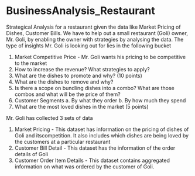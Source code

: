 # BusinessAnalysis_Restaurant
Strategical Analysis for a restaurant given the data like Market Pricing of Dishes, Customer Bills.
We have to help out a small restaurant (Goli) owner, Mr. Goli, by enabling the owner with strategies by analysing the data. The type of insights Mr. Goli is looking out for lies in the following bucket 
 1. Market Competitive Price - Mr. Goli wants his pricing to be competitive to the market 
 2. How to increase the revenue? What strategies to apply? ​
 3. What are the dishes to promote and why? ​(10 points) 
 4. What are the dishes to remove and why?  
 5. Is there a scope on bundling dishes into a combo? What are those combos and what will be the price of them?  
 6. Customer Segments​ 
    a. By what they order 
    b. By how much they spend 
 7. What are the most loved dishes in the market ​(5 points) 
 
 Mr. Goli has collected 3 sets of data 
 1. Market Pricing - This dataset has information on the pricing of dishes of Goli and itscompetition. It also includes which dishes are being loved by the customers at a particular restaurant 
 2. Customer Bill Detail - This dataset has the information of the order details of Goli 
 3. Customer Order Item Details - This dataset contains aggregated information on what  was ordered by the customer of Goli. 
 
